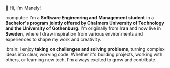 👋 Hi, I'm Manely!
<p>
:computer: I'm a <strong>Software Engineering and Management student</strong> in a <strong>Bachelor's program jointly offered by Chalmers University of Technology and the University of Gothenburg</strong>. I'm originally from <strong>Iran</strong> and now live in <strong>Sweden</strong>, where I draw inspiration from various environments and experiences to shape my work and creativity.
</p>

<p>
:brain: I enjoy <strong>taking on challenges and solving problems</strong>, turning complex ideas into clear, working code. Whether it's building projects, working with others, or learning new tech, I'm always excited to grow and contribute.
</p>


